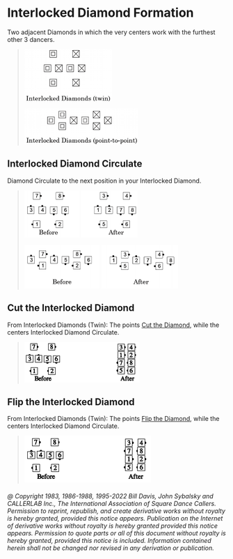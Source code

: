 
# Interlocked Diamond Formation

Two adjacent Diamonds in which the very centers work with the
furthest other 3 dancers.

> 
> ![alt](interlocked_diamonds_1.png)      
> 
> ![alt](interlocked_diamonds_2.png)  
> 

## Interlocked Diamond Circulate

Diamond Circulate to the next position in your Interlocked Diamond.

> 
> ![alt](interlocked_diamond_circulate_1a.png)
> ![alt](interlocked_diamond_circulate_1b.png)  
> 
> ![alt](interlocked_diamond_circulate_2a.png)
> ![alt](interlocked_diamond_circulate_2b.png)
> 

## Cut the Interlocked Diamond

From Interlocked Diamonds (Twin): The points
[Cut the Diamond](../plus/cut_the_diamond.md), while the centers
Interlocked Diamond Circulate.

>
> ![alt](cut_the_interlocked_diamond.png)
>

## Flip the Interlocked Diamond

From Interlocked Diamonds (Twin): The points
[Flip the Diamond](../plus/flip_the_diamond.md), while the centers
Interlocked Diamond Circulate.

>
> ![alt](flip_the_interlocked_diamond.png)
>

###### @ Copyright 1983, 1986-1988, 1995-2022 Bill Davis, John Sybalsky and CALLERLAB Inc., The International Association of Square Dance Callers. Permission to reprint, republish, and create derivative works without royalty is hereby granted, provided this notice appears. Publication on the Internet of derivative works without royalty is hereby granted provided this notice appears. Permission to quote parts or all of this document without royalty is hereby granted, provided this notice is included. Information contained herein shall not be changed nor revised in any derivation or publication.
